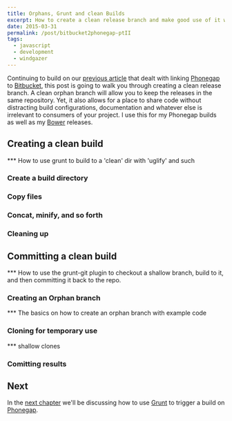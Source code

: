 ```yaml
---
title: Orphans, Grunt and clean Builds
excerpt: How to create a clean release branch and make good use of it with Grunt.
date: 2015-03-31
permalink: /post/bitbucket2phonegap-ptII
tags:
  - javascript
  - development
  - windgazer
---
```


Continuing to build on our [previous article][p] that dealt with linking [Phonegap][1] to
[Bitbucket][3], this post is going to walk you through creating a clean release branch.
A clean orphan branch will allow you to keep the releases in the same repository. Yet, it
also allows for a place to share code without distracting build configurations,
documentation and whatever else is irrelevant to consumers of your project. I use this for
my Phonegap builds as well as my [Bower][5] releases.

## Creating a clean build

*** How to use grunt to build to a 'clean' dir with 'uglify' and such

### Create a build directory

### Copy files

### Concat, minify, and so forth

### Cleaning up

## Committing a clean build

*** How to use the grunt-git plugin to checkout a shallow branch, build to it, and then
committing it back to the repo.

### Creating an Orphan branch

*** The basics on how to create an orphan branch with example code

### Cloning for temporary use

*** shallow clones

### Comitting results

## Next

In the [next chapter][n] we'll be discussing how to use [Grunt][4] to trigger a build on
[Phonegap][1].

[1]: https://build.phonegap.com/
[2]: https://github.com/pricing/
[3]: https://bitbucket.org/plans/
[4]: http://gruntjs.com/
[5]: http://bower.io/

[p]: /post/bitbucket2phonegap-ptI/
[n]: /post/bitbucket2phonegap-ptIII/
